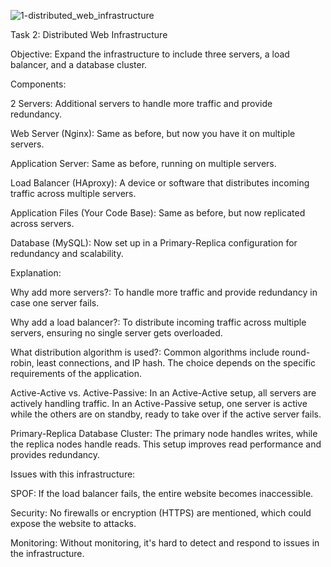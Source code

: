 ![1-distributed_web_infrastructure](https://github.com/KamalCode98/alx-system_engineering-devops/assets/144700532/e9d8b2d1-c525-48f6-8b5e-0152efddc1c5)



Task 2: Distributed Web Infrastructure


Objective: Expand the infrastructure to include three servers, a load balancer, and a database cluster.

Components:


2 Servers: Additional servers to handle more traffic and provide redundancy.

Web Server (Nginx): Same as before, but now you have it on multiple servers.

Application Server: Same as before, running on multiple servers.

Load Balancer (HAproxy): A device or software that distributes incoming traffic across multiple servers.

Application Files (Your Code Base): Same as before, but now replicated across servers.

Database (MySQL): Now set up in a Primary-Replica configuration for redundancy and scalability.


Explanation:

Why add more servers?: To handle more traffic and provide redundancy in case one server fails.

Why add a load balancer?: To distribute incoming traffic across multiple servers, ensuring no single server gets overloaded.

What distribution algorithm is used?: Common algorithms include round-robin, least connections, and IP hash. The choice depends on the specific requirements of the application.

Active-Active vs. Active-Passive: In an Active-Active setup, all servers are actively handling traffic. In an Active-Passive setup, one server is active while the others are on standby, ready to take over if the active server fails.

Primary-Replica Database Cluster: The primary node handles writes, while the replica nodes handle reads. This setup improves read performance and provides redundancy.


Issues with this infrastructure:

SPOF: If the load balancer fails, the entire website becomes inaccessible.

Security: No firewalls or encryption (HTTPS) are mentioned, which could expose the website to attacks.

Monitoring: Without monitoring, it's hard to detect and respond to issues in the infrastructure.
